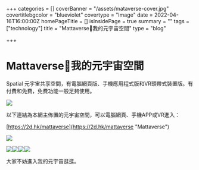 +++
categories = []
coverBanner = "/assets/mataverse-cover.jpg"
covertitlebgcolor = "blueviolet"
covertype = "Image"
date = 2022-04-16T16:00:00Z
homePageTitle = []
isInsidePage = true
summary = ""
tags = ["technology"]
title = "Mattaverse🌌我的元宇宙空間"
type = "blog"

+++
# Mattaverse🌌我的元宇宙空間

Spatial 元宇宙共享空間，有電腦網頁版、手機應用程式版和VR頭帶式裝置版。有付費和免費，免費功能一般足夠使用。

![](/assets/snipaste_2022-04-17_15-10-01.jpg)

以下連結為本網主佈置的元宇宙空間，可以電腦網頁、手機APP或VR進入：

[https://2d.hk/mattaverse](https://2d.hk/mattaverse "Mattaverse")

![](/assets/snipaste_2022-04-17_15-19-26.jpg)

![](/assets/snipaste_2022-04-17_15-22-48.jpg)![](/assets/snipaste_2022-04-17_15-18-12.jpg)![](/assets/snipaste_2022-04-17_15-20-08.jpg)![](/assets/snipaste_2022-04-17_15-23-49.jpg)

大家不妨進入我的元宇宙逛逛。